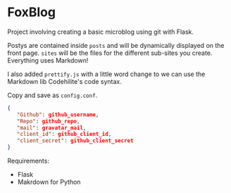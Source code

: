 FoxBlog
=======

Project involving creating a basic microblog using git with Flask.   

Postys are contained inside `posts` and will be dynamically displayed on the front page. `sites` will be the files for the different sub-sites you create.   
Everything uses Markdown! 
  
  
I also added `prettify.js` with a little word change to we can use the Markdown lib Codehilite's code syntax.
  
    
Copy and save as `config.conf`.

```json
{
   "Github": github_username,
   "Repo": github_repo,
   "mail": gravatar_mail,
   "client_id": github_client_id,
   "client_secret": github_client_secret
}
```  
  
Requirements:
* Flask  
* Makrdown for Python